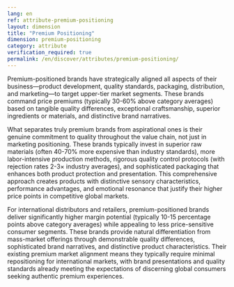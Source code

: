 ```yaml
---
lang: en
ref: attribute-premium-positioning
layout: dimension
title: "Premium Positioning"
dimension: premium-positioning
category: attribute
verification_required: true
permalink: /en/discover/attributes/premium-positioning/
---
```


Premium-positioned brands have strategically aligned all aspects of their business—product development, quality standards, packaging, distribution, and marketing—to target upper-tier market segments. These brands command price premiums (typically 30-60% above category averages) based on tangible quality differences, exceptional craftsmanship, superior ingredients or materials, and distinctive brand narratives.

What separates truly premium brands from aspirational ones is their genuine commitment to quality throughout the value chain, not just in marketing positioning. These brands typically invest in superior raw materials (often 40-70% more expensive than industry standards), more labor-intensive production methods, rigorous quality control protocols (with rejection rates 2-3× industry averages), and sophisticated packaging that enhances both product protection and presentation. This comprehensive approach creates products with distinctive sensory characteristics, performance advantages, and emotional resonance that justify their higher price points in competitive global markets.

For international distributors and retailers, premium-positioned brands deliver significantly higher margin potential (typically 10-15 percentage points above category averages) while appealing to less price-sensitive consumer segments. These brands provide natural differentiation from mass-market offerings through demonstrable quality differences, sophisticated brand narratives, and distinctive product characteristics. Their existing premium market alignment means they typically require minimal repositioning for international markets, with brand presentations and quality standards already meeting the expectations of discerning global consumers seeking authentic premium experiences.
